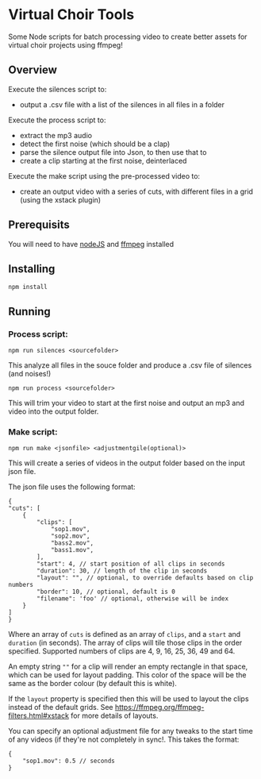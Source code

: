 # Virtual Choir Tools

Some Node scripts for batch processing video to create better assets for virtual choir projects using ffmpeg!

## Overview

Execute the silences script to:

- output a .csv file with a list of the silences in all files in a folder

Execute the process script to:

- extract the mp3 audio
- detect the first noise (which should be a clap)
- parse the silence output file into Json, to then use that to
- create a clip starting at the first noise, deinterlaced

Execute the make script using the pre-processed video to:

- create an output video with a series of cuts, with different files in a grid (using the xstack plugin)

## Prerequisits

You will need to have [nodeJS](https://nodejs.org/en/) and [ffmpeg](https://ffmpeg.org/) installed

## Installing

`npm install`

## Running

### Process script:

`npm run silences <sourcefolder>`

This analyze all files in the souce folder and produce a .csv file of silences (and noises!)

`npm run process <sourcefolder>`

This will trim your video to start at the first noise and output an mp3 and video into the output folder.

### Make script:

`npm run make <jsonfile> <adjustmentgile(optional)>`

This will create a series of videos in the output folder based on the input json file.

The json file uses the following format:

    {
    "cuts": [
        {
            "clips": [
                "sop1.mov",
                "sop2.mov",
                "bass2.mov",
                "bass1.mov",
            ],
            "start": 4, // start position of all clips in seconds
            "duration": 30, // length of the clip in seconds
            "layout": "", // optional, to override defaults based on clip numbers
            "border": 10, // optional, default is 0
            "filename": 'foo' // optional, otherwise will be index
        }
    ]
    }

Where an array of `cuts` is defined as an array of `clips`, and a `start` and `duration` (in seconds). The array of clips will tile those clips in the order specified. Supported numbers of clips are 4, 9, 16, 25, 36, 49 and 64.

An empty string `""` for a clip will render an empty rectangle in that space, which can be used for layout padding. This color of the space will be the same as the border colour (by default this is white).

If the `layout` property is specified then this will be used to layout the clips instead of the default grids. See https://ffmpeg.org/ffmpeg-filters.html#xstack for more details of layouts.

You can specify an optional adjustment file for any tweaks to the start time of any videos (if they're not completely in sync!. This takes the format:

    {
        "sop1.mov": 0.5 // seconds
    }
